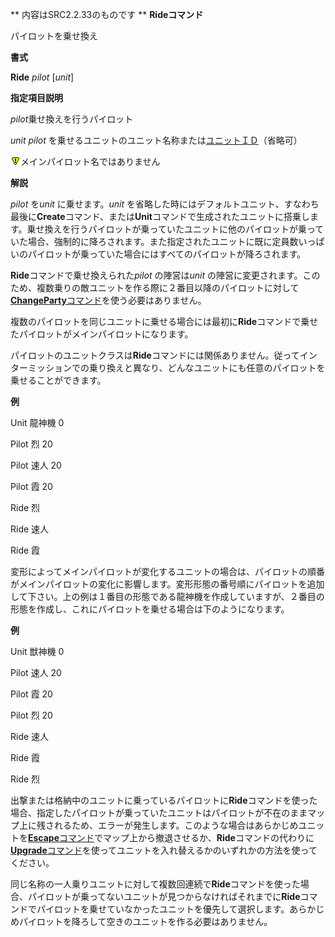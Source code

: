 ** 内容はSRC2.2.33のものです **
**Rideコマンド**

パイロットを乗せ換え

**書式**

**Ride** *pilot* [*unit*]

**指定項目説明**

*pilot*乗せ換えを行うパイロット

*unit* *pilot* を乗せるユニットのユニット名称または[ユニットＩＤ](ユニットＩＤ.md)（省略可）

![](../images/bm0.gif)メインパイロット名ではありません

**解説**

*pilot* を*unit* に乗せます。*unit* を省略した時にはデフォルトユニット、すなわち最後に**Create**コマンド、または**Unit**コマンドで生成されたユニットに搭乗します。乗せ換えを行うパイロットが乗っていたユニットに他のパイロットが乗っていた場合、強制的に降ろされます。また指定されたユニットに既に定員数いっぱいのパイロットが乗っていた場合にはすべてのパイロットが降ろされます。

**Ride**コマンドで乗せ換えられた*pilot* の陣営は*unit* の陣営に変更されます。このため、複数乗りの敵ユニットを作る際に２番目以降のパイロットに対して[**ChangeParty**コマンド](ChangePartyコマンド.md)を使う必要はありません。

複数のパイロットを同じユニットに乗せる場合には最初に**Ride**コマンドで乗せたパイロットがメインパイロットになります。

パイロットのユニットクラスは**Ride**コマンドには関係ありません。従ってインターミッションでの乗り換えと異なり、どんなユニットにも任意のパイロットを乗せることができます。

**例**

Unit 龍神機 0

Pilot 烈 20

Pilot 速人 20

Pilot 霞 20

Ride 烈

Ride 速人

Ride 霞

変形によってメインパイロットが変化するユニットの場合は、パイロットの順番がメインパイロットの変化に影響します。変形形態の番号順にパイロットを追加して下さい。上の例は１番目の形態である龍神機を作成していますが、２番目の形態を作成し、これにパイロットを乗せる場合は下のようになります。

**例**

Unit 獣神機 0

Pilot 速人 20

Pilot 霞 20

Pilot 烈 20

Ride 速人

Ride 霞

Ride 烈

出撃または格納中のユニットに乗っているパイロットに**Ride**コマンドを使った場合、指定したパイロットが乗っていたユニットはパイロットが不在のままマップ上に残されるため、エラーが発生します。このような場合はあらかじめユニットを[**Escape**コマンド](Escapeコマンド.md)でマップ上から撤退させるか、**Ride**コマンドの代わりに[**Upgrade**コマンド](Upgradeコマンド.md)を使ってユニットを入れ替えるかのいずれかの方法を使ってください。

同じ名称の一人乗りユニットに対して複数回連続で**Ride**コマンドを使った場合、パイロットが乗ってないユニットが見つからなければそれまでに**Ride**コマンドでパイロットを乗せていなかったユニットを優先して選択します。あらかじめパイロットを降ろして空きのユニットを作る必要はありません。
